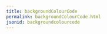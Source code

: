 ```yaml
---
title: backgroundColourCode
permalink: backgroundColourCode.html
jsonid: backgroundcolourcode
---
```

